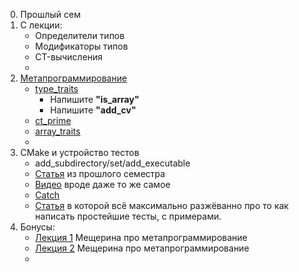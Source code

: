 0. Прошлый сем
1. С лекции:
    - Определители типов
    - Модификаторы типов
    - CT-вычисления
    - 
2. [Метапрограммирование](https://en.cppreference.com/w/cpp/meta)
    - [type_traits](https://en.cppreference.com/w/cpp/header/type_traits)
      - Напишите **"is_array"**
      - Напишите **"add_cv"**
    - [ct_prime](README_ct_prime.md)
    - [array_traits](README_array_traits.md)
    - 
3. CMake и устройство тестов
    - add_subdirectory/set/add_executable
    - [Статья](https://habr.com/ru/articles/155467/) из прошлого семестра
    - [Видео](https://www.youtube.com/watch?v=gSTLzOmFChs&ab_channel=SimpleCoding) вроде даже то же самое
    - [Catch](https://github.com/catchorg/Catch2)
    - [Статья](https://ps-group.github.io/cg/mmz01) в которой всё максимально разжёванно про то как написать простейшие тесты, с примерами.
4. Бонусы:
    - [Лекция 1](https://www.youtube.com/watch?v=dFrn_vgZb4Y&ab_channel=%D0%9C%D0%B5%D1%89%D0%B5%D1%80%D0%B8%D0%BD%D0%98%D0%BB%D1%8C%D1%8F) Мещерина про метапрограммирование
    - [Лекция 2](https://www.youtube.com/watch?v=FukzTU0ebHw&ab_channel=%D0%9C%D0%B5%D1%89%D0%B5%D1%80%D0%B8%D0%BD%D0%98%D0%BB%D1%8C%D1%8F) Мещерина про метапрограммирование
    - 
